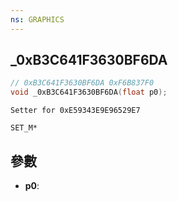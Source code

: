 ```yaml
---
ns: GRAPHICS
---
```

## _0xB3C641F3630BF6DA

```c
// 0xB3C641F3630BF6DA 0xF6B837F0
void _0xB3C641F3630BF6DA(float p0);
```

```
Setter for 0xE59343E9E96529E7

SET_M*
```

## 參數
* **p0**: 

